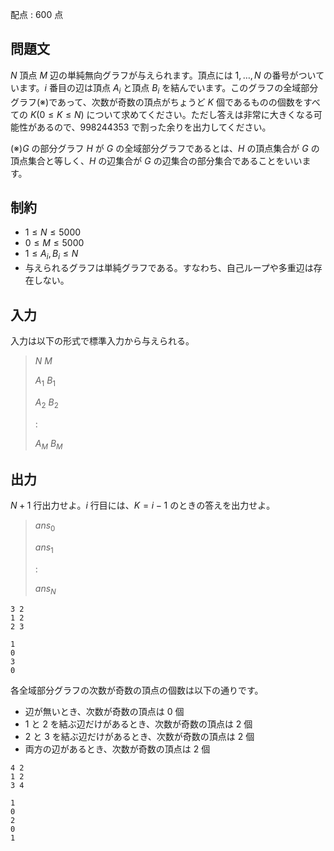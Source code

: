 配点 : $600$ 点

## 問題文

$N$ 頂点 $M$ 辺の単純無向グラフが与えられます。頂点には $1, \ldots, N$ の番号がついています。$i$ 番目の辺は頂点 $A_i$ と頂点 $B_i$ を結んでいます。このグラフの全域部分グラフ(※)であって、次数が奇数の頂点がちょうど $K$ 個であるものの個数をすべての $K(0 \leq K \leq N)$ について求めてください。ただし答えは非常に大きくなる可能性があるので、$998244353$ で割った余りを出力してください。

(※)$G$ の部分グラフ $H$ が $G$ の全域部分グラフであるとは、$H$ の頂点集合が $G$ の頂点集合と等しく、$H$ の辺集合が $G$ の辺集合の部分集合であることをいいます。

## 制約

- $1 \leq N \leq 5000$
- $0 \leq M \leq 5000$
- $1 \leq A_i , B_i \leq N$
- 与えられるグラフは単純グラフである。すなわち、自己ループや多重辺は存在しない。

## 入力

入力は以下の形式で標準入力から与えられる。

> $N$ $M$
> 
> $A_1$ $B_1$
> 
> $A_2$ $B_2$
> 
> $:$
> 
> $A_M$ $B_M$

## 出力

$N+1$ 行出力せよ。$i$ 行目には、$K=i-1$ のときの答えを出力せよ。

> $ans_0$
> 
> $ans_1$
> 
> $:$
> 
> $ans_N$

```input1
3 2
1 2
2 3
```

```output1
1
0
3
0
```

各全域部分グラフの次数が奇数の頂点の個数は以下の通りです。

- 辺が無いとき、次数が奇数の頂点は $0$ 個
- $1$ と $2$ を結ぶ辺だけがあるとき、次数が奇数の頂点は $2$ 個
- $2$ と $3$ を結ぶ辺だけがあるとき、次数が奇数の頂点は $2$ 個
- 両方の辺があるとき、次数が奇数の頂点は $2$ 個

```input2
4 2
1 2
3 4
```

```output2
1
0
2
0
1
```